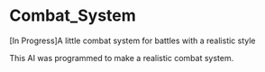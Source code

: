 # Combat_System
[In Progress]A little combat system for battles with a realistic style

This AI was programmed to make a realistic combat system.
